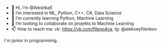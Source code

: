 - 👋 Hi, I’m @Aleshka5
- 👀 I’m interested in ML, Python, C++, C#, Data Science
- 🌱 I’m currently learning Python, Machine Learning
- 💞️ I’m looking to collaborate on projekts to Machine Learning
- 📫 How to reach me: vk: https://vk.com/fileno4ca, tg: @alekseyfilenkov

I`m junior in programming.
<!---
Aleshka5/Aleshka5 is a ✨ special ✨ repository because its `README.md` (this file) appears on your GitHub profile.
You can click the Preview link to take a look at your changes.
--->
